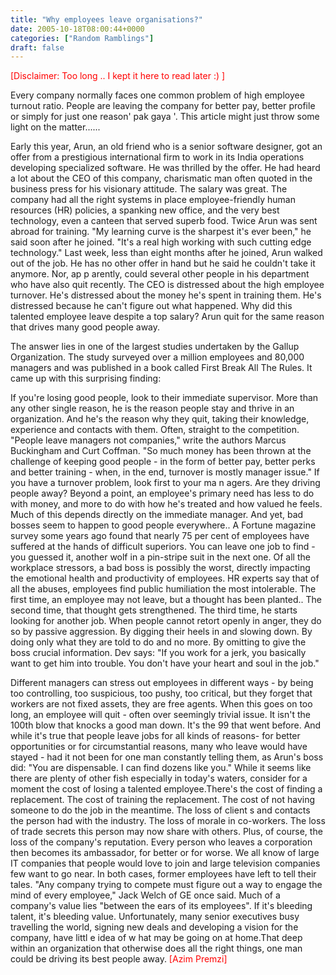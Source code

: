 ```yaml
---
title: "Why employees leave organisations?"
date: 2005-10-18T08:00:44+0000
categories: ["Random Ramblings"]
draft: false
---
```


<font color="red"> [Disclaimer: Too long .. I kept it here to read later :) ]</font>

Every company normally faces one common problem of high employee turnout
ratio. People are leaving the company for better pay, better profile or
simply for just one reason' pak gaya '. This article might just throw some
light on the matter......

Early this year, Arun, an old friend who is a senior software designer, got
an offer from a prestigious international firm to work in its India
operations developing specialized software. He was thrilled by the offer. He
had heard a lot about the CEO of this company, charismatic man often quoted
in the business press for his visionary attitude.
The salary was great. The company had all the right systems in place
employee-friendly human resources (HR) policies, a spanking new office, and
the very best technology, even a canteen that served superb food. Twice Arun
was sent abroad for training. "My learning curve is the sharpest it's ever
been," he said soon after he joined. "It's a real high working with such
cutting edge technology." Last week, less than eight months after he joined,
Arun walked out of the job. He has no other offer in hand but he said he
couldn't take it anymore. Nor, ap p arently, could several other people in
his department who have also quit recently. The CEO is distressed about the
high employee turnover. He's distressed about the money he's spent in
training them. He's distressed because he can't figure out what happened.
Why did this talented employee leave despite a top salary? Arun quit for the
same reason that drives many good people away.

The answer lies in one of the largest studies undertaken by the Gallup
Organization. The study surveyed over a million employees and 80,000
managers and was published in a book called First Break All The Rules. It
came up with this surprising finding:

If you're losing good people, look to their immediate supervisor. More than
any other single reason, he is the reason people stay and thrive in an
organization. And he's the reason why they quit, taking their knowledge,
experience and contacts with them. Often, straight to the competition.
"People leave managers not companies," write the authors Marcus Buckingham
and Curt Coffman. "So much money has been thrown at the challenge of keeping
good people - in the form of better pay, better perks and better training -
when, in the end, turnover is mostly manager issue." If you have a turnover
problem, look first to your ma n agers. Are they driving people away? Beyond
a point, an employee's primary need has less to do with money, and more to
do with how he's treated and how valued he feels. Much of this depends
directly on the immediate manager. And yet, bad bosses seem to happen to
good people everywhere.. A Fortune magazine survey some years ago found that
nearly 75 per cent of employees have suffered at the hands of difficult
superiors. You can leave one job to find - you guessed it, another wolf in a
pin-stripe suit in the next one. Of all the workplace stressors, a bad boss
is possibly the worst, directly impacting the emotional health and
productivity of employees. HR experts say that of all the abuses, employees
find public humiliation the most intolerable. The first time, an employee
may not leave, but a thought has been planted.. The second time, that
thought gets strengthened. The third time, he starts looking for another
job. When people cannot retort openly in anger, they do so by passive
aggression. By digging their heels in and slowing down. By doing only what
they are told to do and no more. By omitting to give the boss crucial
information. Dev says: "If you work for a jerk, you basically want to get
him into trouble. You don't have your heart and soul in the job."


Different managers can stress out employees in different ways - by being too
controlling, too suspicious, too pushy, too critical, but they forget that
workers are not fixed assets, they are free agents. When this goes on too
long, an employee will quit - often over seemingly trivial issue.
It isn't the 100th blow that knocks a good man down. It's the 99 that went
before. And while it's true that people leave jobs for all kinds of reasons-
for better opportunities or for circumstantial reasons, many who leave would
have stayed - had it not been for one man constantly telling them, as Arun's
boss did: "You are dispensable. I can find dozens like you." While it seems
like there are plenty of other fish especially in today's waters, consider
for a moment the cost of losing a talented employee.There's the cost of
finding a replacement. The cost of training the replacement. The cost of not
having someone to do the job in the meantime. The loss of client s and
contacts the person had with the industry. The loss of morale in co-workers.
The loss of trade secrets this person may now share with others. Plus, of
course, the loss of the company's reputation. Every person who leaves a
corporation then becomes its ambassador, for better or for worse. We all
know of large IT companies that people would love to join and large
television companies few want to go near. In both cases, former employees
have left to tell their tales. "Any company trying to compete must figure
out a way to engage the mind of every employee," Jack Welch of GE once said.
Much of a company's value lies "between the ears of its employees". If it's
bleeding talent, it's bleeding value. Unfortunately, many senior executives
busy travelling the world, signing new deals and developing a vision for the
company, have littl e idea of w hat may be going on at home.That deep within
an organization that otherwise does all the right things, one man could be
driving its best people away.
<font color="red">[Azim Premzi]</font>